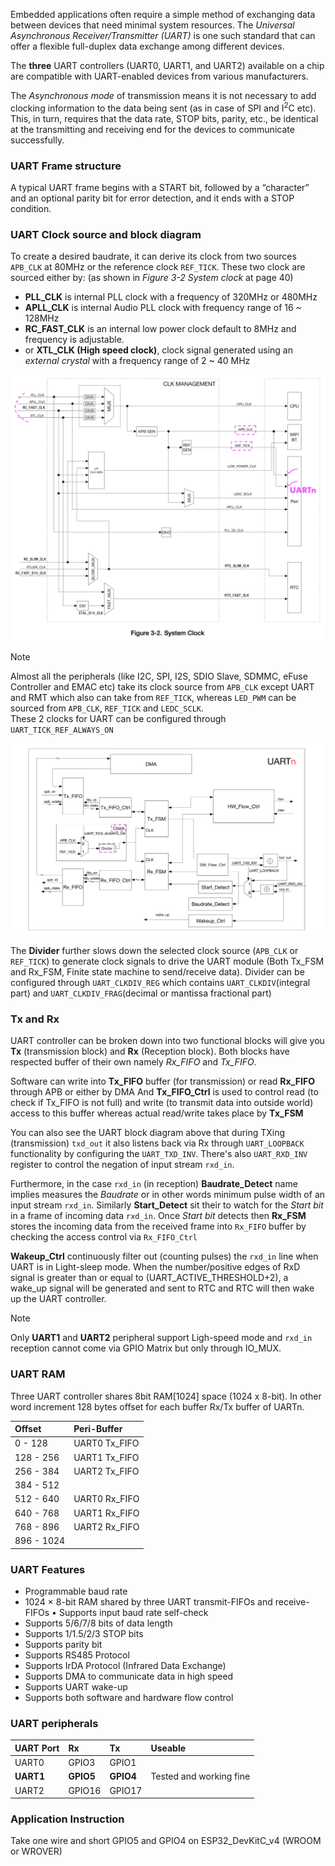 Embedded applications often require a simple method of exchanging data between devices that need minimal system resources. The _Universal Asynchronous Receiver/Transmitter (UART)_ is one such standard that can offer a flexible full-duplex data exchange among different devices.    
    
The **three** UART controllers (UART0, UART1, and UART2) available on a chip are compatible with UART-enabled devices from various manufacturers.   

The _Asynchronous mode_ of transmission means it is not necessary to add clocking information to the data being sent (as in case of SPI and I<sup>2</sup>C etc). This, in turn, requires that the data rate, STOP bits, parity, etc., be identical at the transmitting and receiving end for the devices to communicate successfully.      

### UART Frame structure    

 A typical UART frame begins with a START bit, followed by a “character” and an optional parity bit for error detection, and it ends with a STOP condition. 

### UART Clock source and block diagram    

To create a desired baudrate, it can derive its clock from two sources `APB_CLK` at 80MHz or the reference clock `REF_TICK`. These two clock are sourced either by: (as shown in _Figure 3-2 System clock_ at page 40)    
- **PLL_CLK** is internal PLL clock with a frequency of 320MHz or 480MHz  
- **APLL_CLK** is internal Audio PLL clock with frequency range of 16 ~ 128MHz
- **RC_FAST_CLK** is an internal low power clock default to 8MHz and frequency is adjustable.  
- or **XTL_CLK (High speed clock)**, clock signal generated using an _external crystal_ with a frequency range of 2 ~ 40 MHz       

<img src="../imgs/05.png" alt="system clock" title="system clock">    

> [!NOTE]    
> Almost all the peripherals (like I2C, SPI, I2S, SDIO Slave, SDMMC, eFuse Controller and EMAC etc) take its clock source from `APB_CLK` except UART and RMT which also can take from `REF_TICK`, whereas `LED_PWM` can be sourced from `APB_CLK`, `REF_TICK` and `LEDC_SCLK`.    
> These 2 clocks for UART can be configured through `UART_TICK_REF_ALWAYS_ON`  

<img src="../imgs/04.png" alt="uart block diagram" title="uart block diagram">     

The **Divider** further slows down the selected clock source (`APB_CLK` or `REF_TICK`) to generate clock signals to drive the UART module (Both Tx_FSM and Rx_FSM, Finite state machine to send/receive data). Divider can be configured through `UART_CLKDIV_REG` which contains `UART_CLKDIV`(integral part) and `UART_CLKDIV_FRAG`(decimal or mantissa fractional part)     

### Tx and Rx       

UART controller can be broken down into two functional blocks will give you **Tx** (transmission block) and **Rx** (Reception block). Both blocks have respected buffer of their own namely _Rx_FIFO_ and _Tx_FIFO_.    
    
Software can write into **Tx_FIFO** buffer (for transmission) or read **Rx_FIFO** through APB or either by DMA And **Tx_FIFO_Ctrl** is used to control read (to check if Tx_FIFO is not full) and write (to transmit data into outside world) access to this buffer whereas actual read/write takes place by **Tx_FSM**    

You can also see the UART block diagram above that during TXing (transmission) `txd_out` it also listens back via Rx through `UART_LOOPBACK` functionality by configuring the `UART_TXD_INV`. There's also `UART_RXD_INV` register to control the negation of input stream `rxd_in`.    

Furthermore, in the case `rxd_in` (in reception) **Baudrate_Detect** name implies measures the _Baudrate_ or in other words minimum pulse width of an input stream `rxd_in`. Similarly **Start_Detect** sit their to watch for the _Start bit_ in a frame of incoming data `rxd_in`. Once _Start bit_ detects then **Rx_FSM** stores the incoming data from the received frame into `Rx_FIFO` buffer by checking the access control via `Rx_FIFO_Ctrl`    

**Wakeup_Ctrl** continuously filter out (counting pulses) the `rxd_in` line when UART is in Light-sleep mode. When the number/positive edges of RxD signal is greater than or equal to (UART_ACTIVE_THRESHOLD+2), a wake_up signal will be generated and sent to RTC and RTC will then wake up the UART controller.      

> [!NOTE]    
> Only **UART1** and **UART2** peripheral support Ligh-speed mode and `rxd_in` reception cannot come via GPIO Matrix but only through IO_MUX.                 
     
### UART RAM      

Three UART controller shares 8bit RAM[1024] space (1024 x 8-bit). In other word increment 128 bytes offset for each buffer Rx/Tx buffer of UARTn.         

| Offset |  Peri-Buffer  |                
|:-----------|:-----------|     
| 0 - 128 | UART0 Tx_FIFO |     
| 128 - 256 | UART1 Tx_FIFO |    
| 256 - 384 | UART2 Tx_FIFO |     
| 384 - 512 |  |    
| 512 - 640 | UART0 Rx_FIFO |       
| 640 - 768 | UART1 Rx_FIFO |     
| 768 - 896 | UART2 Rx_FIFO |    
| 896 - 1024 |  |    

### UART Features          
    
- Programmable baud rate
- 1024 × 8-bit RAM shared by three UART transmit-FIFOs and receive-FIFOs • Supports input baud rate self-check
- Supports 5/6/7/8 bits of data length
- Supports 1/1.5/2/3 STOP bits
- Supports parity bit
- Supports RS485 Protocol
- Supports IrDA Protocol (Infrared Data Exchange)
- Supports DMA to communicate data in high speed
- Supports UART wake-up
- Supports both software and hardware flow control       
     
### UART peripherals    
| UART Port | Rx | Tx | Useable |
|:---------|:---------|:---------|:-----------------------------|
| UART0 | GPIO3 | GPIO1 |    |       
| **UART1** | **GPIO5** | **GPIO4** | Tested and working fine   |    
| UART2 | GPIO16 | GPIO17 |    |
      
### Application Instruction     

Take one wire and short GPIO5 and GPIO4 on ESP32_DevKitC_v4 (WROOM or WROVER)          
